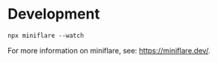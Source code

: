 # Development

```
npx miniflare --watch
```

For more information on miniflare, see: https://miniflare.dev/.

